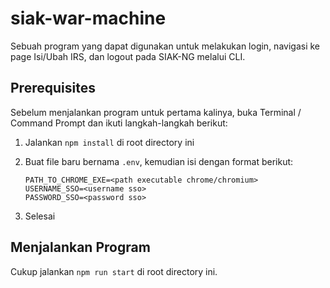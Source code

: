 # siak-war-machine
Sebuah program yang dapat digunakan untuk melakukan login, navigasi ke page Isi/Ubah IRS, dan logout pada SIAK-NG melalui CLI.

## Prerequisites
Sebelum menjalankan program untuk pertama kalinya, buka Terminal / Command Prompt dan ikuti langkah-langkah berikut:

1. Jalankan `npm install` di root directory ini

2. Buat file baru bernama `.env`, kemudian isi dengan format berikut:

    ```dotenv
    PATH_TO_CHROME_EXE=<path executable chrome/chromium>
    USERNAME_SSO=<username sso>
    PASSWORD_SSO=<password sso>
    ```

3. Selesai

## Menjalankan Program
Cukup jalankan `npm run start` di root directory ini.